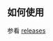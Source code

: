 ## 如何使用
参看 [releases][1]


  [1]: https://github.com/FineJadeXavier/debug/releases%20/%22releases%22
